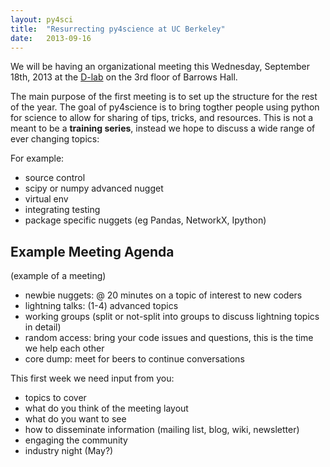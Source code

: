 ```yaml
---
layout: py4sci
title:  "Resurrecting py4science at UC Berkeley" 
date:   2013-09-16 
---
```


We will be having an organizational meeting this Wednesday, September 18th,
2013 at the [D-lab](http://dlab.berkeley.edu) on the 3rd floor of Barrows Hall.


The main purpose of the first meeting is to set up the 
structure for the rest of the year.
The goal of py4science is to bring togther people using python for science 
to allow for sharing of tips, tricks, and resources.
This is not a meant to be a **training series**, instead we hope to discuss 
a wide range of ever changing topics:

For example:

 * source control
 * scipy or numpy advanced nugget
 * virtual env
 * integrating testing
 * package specific nuggets (eg Pandas, NetworkX, Ipython)

Example Meeting Agenda
----------------------

(example of a meeting)
 * newbie nuggets: @ 20 minutes on a topic of interest to new coders
 * lightning talks: (1-4) advanced topics
 * working groups (split or not-split into groups to discuss lightning topics in detail)
 * random access: bring your code issues and questions, this is the time we help each other
 * core dump: meet for beers to continue conversations

This first week we need input from you:

 * topics to cover
 * what do you think of the meeting layout
 * what do you want to see
 * how to disseminate information (mailing list, blog, wiki, newsletter)
 * engaging the community
 * industry night (May?)


